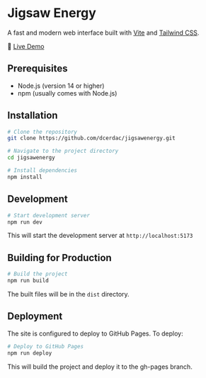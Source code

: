# Jigsaw Energy

A fast and modern web interface built with [Vite](https://vitejs.dev/) and [Tailwind CSS](https://tailwindcss.com/).

🚀 [Live Demo](https://dcerdac.github.io/jigsawenergy)

## Prerequisites

- Node.js (version 14 or higher)
- npm (usually comes with Node.js)

## Installation

```bash
# Clone the repository
git clone https://github.com/dcerdac/jigsawenergy.git

# Navigate to the project directory
cd jigsawenergy

# Install dependencies
npm install
```

## Development

```bash
# Start development server
npm run dev
```

This will start the development server at `http://localhost:5173`

## Building for Production

```bash
# Build the project
npm run build
```

The built files will be in the `dist` directory.

## Deployment

The site is configured to deploy to GitHub Pages. To deploy:

```bash
# Deploy to GitHub Pages
npm run deploy
```

This will build the project and deploy it to the gh-pages branch.
